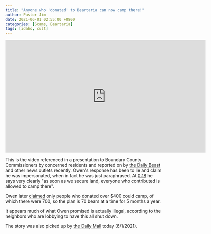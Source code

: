 ```yaml
---
title: "Anyone who 'donated' to Beartaria can now camp there!"
author: Pastor Jim
date: 2021-06-01 02:55:00 +0800
categories: [Scams, Beartaria]
tags: [idaho, cult]
---
```


<iframe width="640" height="360" src="https://www.youtube-nocookie.com/embed/lIFX-Hy5IDQ" title="YouTube video player" frameborder="0" allow="accelerometer; autoplay; clipboard-write; encrypted-media; gyroscope; picture-in-picture" allowfullscreen></iframe>

This is the video referenced in a presentation to Boundary County Commissioners by concerned residents and reported on by [the Daily Beast](https://www.thedailybeast.com/neighbors-fear-bear-themed-compound-will-be-next-ruby-ridge) and other news outlets recently. Owen's response has been to lie and claim he was impersonated, when in fact he was just paraphrased. At [0:18](https://www.youtube.com/watch?v=lIFX-Hy5IDQ&t=18s) he says very clearly "as soon as we secure land, everyone who contributed is allowed to camp there".

Owen later [claimed](https://youtu.be/k06pOaDqkMc) only people who donated over $400 could camp, of which there were 700, so the plan is 70 bears at a time for 5 months a year.

It appears much of what Owen promised is actually illegal, according to the neighbors who are lobbying to have this all shut down.

The story was also picked up by [the Daily Mail](https://www.dailymail.co.uk/news/article-9640211/Disgraced-alt-right-comedian-Owen-Benjamin-planning-Idaho-refuge-online-pals.html) today (6/1/2021).

